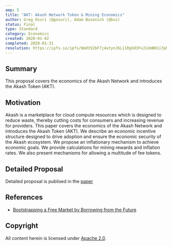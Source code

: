 ```yaml
---
aep: 5
title: "AKT: Akash Network Token & Mining Economics"
author: Greg Osuri (@gosuri), Adam Bozanich (@boz)
status: Final
type: Standard
category: Economics
created: 2020-01-02
completed: 2020-01-31
resolution: https://ipfs.io/ipfs/QmdV52bF7j4utynJ6L11RgG93FuJiUmBH1i7pRD6NjUt6B
---
```


## Summary

This proposal covers the economics of the Akash Network and introduces the Akash Token (AKT).

## Motivation

Akash is a marketplace for cloud compute resources which is designed to reduce waste, thereby cutting costs for consumers and increasing revenue for providers. This paper covers the economics of the Akash Network and introduces the Akash Token (AKT). We describe an economic incentive structure designed to drive adoption and ensure the economic security of the Akash ecosystem. We propose an inflationary mechanism to achieve economic goals. We provide calculations for mining rewards and inflation rates. We also present mechanisms for allowing a multitude of fee tokens.

## Detailed Proposal

Detailed proposal is publised in the [paper](https://github.com/akash-network/AEP/blob/main/spec/aep-2/economics.pdf)

## References

- [Bootstrapping a Free Market by Borrowing from the Future](https://akash.network/blog/bootstrapping-a-free-market-by-borrowing-from-the-future/)

## Copyright

All content herein is licensed under [Apache 2.0](https://www.apache.org/licenses/LICENSE-2.0).

